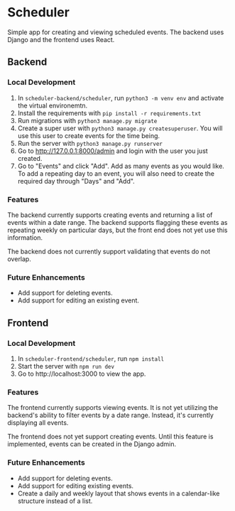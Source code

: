 # Scheduler
Simple app for creating and viewing scheduled events. The backend uses Django and the frontend uses React.

## Backend
### Local Development
1. In `scheduler-backend/scheduler`, run `python3 -m venv env` and activate the virtual environemtn.
2. Install the requirements with `pip install -r requirements.txt`
3. Run migrations with `python3 manage.py migrate`
4. Create a super user with `python3 manage.py createsuperuser`. You will use this user to create events for the time being.
5. Run the server with `python3 manage.py runserver`
6. Go to http://127.0.0.1:8000/admin and login with the user you just created.
7. Go to "Events" and click "Add". Add as many events as you would like. To add a repeating day to an event, you will also need to create the required day through "Days" and "Add".


### Features
The backend currently supports creating events and returning a list of events within a date range. The backend supports flagging these events as repeating weekly on particular days, but the front end does not yet use this information.

The backend does not currently support validating that events do not overlap.

### Future Enhancements
- Add support for deleting events.
- Add support for editing an existing event.

## Frontend
### Local Development
1. In `scheduler-frontend/scheduler`, run `npm install`
2. Start the server with `npm run dev`
3. Go to http://localhost:3000 to view the app.

### Features
The frontend currently supports viewing events. It is not yet utilizing the backend's ability to filter events by a date range. Instead, it's currently displaying all events.

The frontend does not yet support creating events. Until this feature is implemented, events can be created in the Django admin.

### Future Enhancements
- Add support for deleting events.
- Add support for editing existing events.
- Create a daily and weekly layout that shows events in a calendar-like structure instead of a list.
